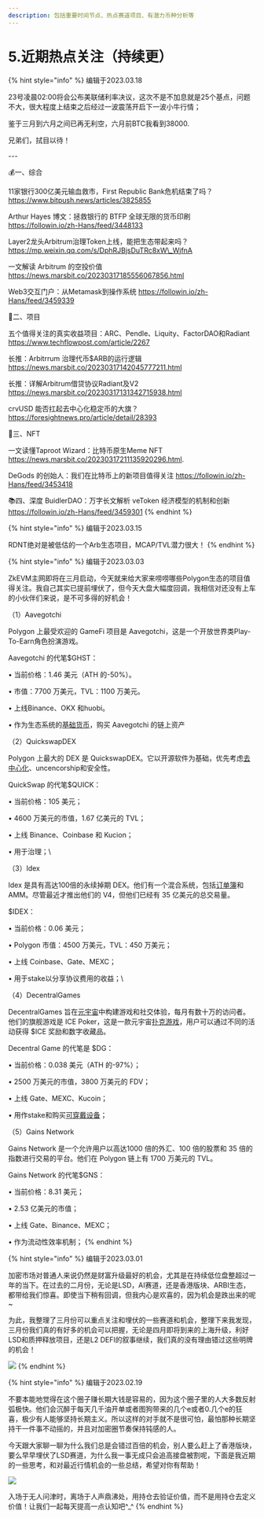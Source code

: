 ```yaml
---
description: 包括重要时间节点、热点赛道项目、有潜力币种分析等
---
```


# 5.近期热点关注（持续更）



{% hint style="info" %}
编辑于2023.03.18

23号凌晨02:00将会公布美联储利率决议，这次不是不加息就是25个基点，问题不大，很大程度上结束之后经过一波震荡开启下一波小牛行情；

鉴于三月到六月之间已再无利空，六月前BTC我看到38000.

兄弟们，拭目以待！

\---

💰一、综合&#x20;

11家银行300亿美元输血救市，First Republic Bank危机结束了吗？ https://www.bitpush.news/articles/3825855



Arthur Hayes 博文：拯救银行的 BTFP 全球无限的货币印刷 https://followin.io/zh-Hans/feed/3448133



Layer2龙头Arbitrum治理Token上线，能把生态带起来吗？ https://mp.weixin.qq.com/s/DphRJBjsDuTRc8xW\_WjfnA



一文解读 Arbitrum 的空投价值 https://news.marsbit.co/20230317185556067856.html

Web3交互门户：从Metamask到操作系统 https://followin.io/zh-Hans/feed/3459339



💎二、项目&#x20;

五个值得关注的真实收益项目：ARC、Pendle、Liquity、FactorDAO和Radiant https://www.techflowpost.com/article/2267



长推：Arbitrrum 治理代币$ARB的运行逻辑 https://news.marsbit.co/20230317142045777211.html



长推：详解Arbitrum借贷协议Radiant及V2 https://news.marsbit.co/20230317131342715938.html



crvUSD 能否扛起去中心化稳定币的大旗？ https://foresightnews.pro/article/detail/28393



🐒三、NFT

&#x20;一文读懂Taproot Wizard：比特币原生Meme NFT https://news.marsbit.co/20230317211135920296.html.



DeGods 的创始人：我们在比特币上的新项目值得关注 https://followin.io/zh-Hans/feed/3453418



📚四、深度 BuidlerDAO：万字长文解析 veToken 经济模型的机制和创新 https://followin.io/zh-Hans/feed/3459301
{% endhint %}



{% hint style="info" %}
编辑于2023.03.15

RDNT绝对是被低估的一个Arb生态项目，MCAP/TVL潜力很大！
{% endhint %}



{% hint style="info" %}
编辑于2023.03.03

ZkEVM主网即将在三月启动，今天就来给大家来唠唠哪些Polygon生态的项目值得关注。我自己其实已提前埋伏了，但今天大盘大幅度回调，我相信对还没有上车的小伙伴们来说，是不可多得的好机会！



（1）Aavegotchi

Polygon 上最受欢迎的 GameFi 项目是 Aavegotchi，这是一个开放世界类Play-To-Earn角色扮演游戏。

Aavegotchi 的代笔$GHST：

• 当前价格：1.46 美元（ATH 的-50%）。

• 市值：7700 万美元，TVL：1100 万美元。

• 上线Binance、OKX 和huobi。

• 作为生态系统的[基础货币](https://www.zhihu.com/search?q=%E5%9F%BA%E7%A1%80%E8%B4%A7%E5%B8%81\&search\_source=Entity\&hybrid\_search\_source=Entity\&hybrid\_search\_extra=%7B%22sourceType%22%3A%22answer%22%2C%22sourceId%22%3A2919814083%7D)，购买 Aavegotchi 的链上资产



（2）QuickswapDEX

Polygon 上最大的 DEX 是 QuickswapDEX。它以开源软件为基础，优先考虑[去中心化](https://www.zhihu.com/search?q=%E5%8E%BB%E4%B8%AD%E5%BF%83%E5%8C%96\&search\_source=Entity\&hybrid\_search\_source=Entity\&hybrid\_search\_extra=%7B%22sourceType%22%3A%22answer%22%2C%22sourceId%22%3A2919814083%7D)、uncencorship和安全性。

QuickSwap 的代笔$QUICK：

• 当前价格：105 美元；

• 4600 万美元的市值，1.67 亿美元的 TVL；

• 上线 Binance、Coinbase 和 Kucion；

• 用于治理；\


（3）Idex

Idex 是具有高达100倍的永续掉期 DEX。他们有一个混合系统，包括[订单簿](https://www.zhihu.com/search?q=%E8%AE%A2%E5%8D%95%E7%B0%BF\&search\_source=Entity\&hybrid\_search\_source=Entity\&hybrid\_search\_extra=%7B%22sourceType%22%3A%22answer%22%2C%22sourceId%22%3A2919814083%7D)和 AMM。尽管最近才推出他们的 V4，但他们已经有 35 亿美元的总交易量。

$IDEX：

• 当前价格：0.06 美元；

• Polygon 市值：4500 万美元，TVL：450 万美元；

• 上线 Coinbase、Gate、MEXC；

• 用于stake以分享协议费用的收益；\


（4）DecentralGames

DecentralGames 旨在[元宇宙](https://www.zhihu.com/search?q=%E5%85%83%E5%AE%87%E5%AE%99\&search\_source=Entity\&hybrid\_search\_source=Entity\&hybrid\_search\_extra=%7B%22sourceType%22%3A%22answer%22%2C%22sourceId%22%3A2919814083%7D)中构建游戏和社交体验，每月有数十万的访问者。他们的旗舰游戏是 ICE Poker，这是一款元宇宙[扑克游戏](https://www.zhihu.com/search?q=%E6%89%91%E5%85%8B%E6%B8%B8%E6%88%8F\&search\_source=Entity\&hybrid\_search\_source=Entity\&hybrid\_search\_extra=%7B%22sourceType%22%3A%22answer%22%2C%22sourceId%22%3A2919814083%7D)，用户可以通过不同的活动获得 $ICE 奖励和数字收藏品。

Decentral Game 的代笔是 $DG：

• 当前价格：0.038 美元（ATH 的-97%）；

• 2500 万美元的市值，3800 万美元的 FDV；

• 上线 Gate、MEXC、Kucoin；

• 用作stake和购买[可穿戴设备](https://www.zhihu.com/search?q=%E5%8F%AF%E7%A9%BF%E6%88%B4%E8%AE%BE%E5%A4%87\&search\_source=Entity\&hybrid\_search\_source=Entity\&hybrid\_search\_extra=%7B%22sourceType%22%3A%22answer%22%2C%22sourceId%22%3A2919814083%7D)；



（5）Gains Network

Gains Network 是一个允许用户以高达1000 倍的外汇、100 倍的股票和 35 倍的指数进行交易的平台。他们在 Polygon 链上有 1700 万美元的 TVL。

Gains Network 的代笔$GNS：

• 当前价格：8.31 美元；

• 2.53 亿美元的市值；

• 上线 Gate、Binance、MEXC；

• 作为流动性效率机制；
{% endhint %}



{% hint style="info" %}
编辑于2023.03.01

加密市场对普通人来说仍然是财富升级最好的机会，尤其是在持续低位盘整超过一年的当下。在过去的二月份，无论是LSD，AI赛道，还是香港版块、ARBI生态，都带给我们惊喜。即使当下稍有回调，但我内心是欢喜的，因为机会是跌出来的呢\~

为此，我整理了三月份可以重点关注和埋伏的一些赛道和机会，整理下来我发现，三月份我们真的有好多的机会可以把握，无论是四月即将到来的上海升级，利好LSD和质押释放项目，还是L2 DEFI的叙事继续，我们真的没有理由错过这些明牌的机会！

![](<../.gitbook/assets/image (21) (1).png>)
{% endhint %}



{% hint style="info" %}
编辑于2023.02.19

不要本能地觉得在这个圈子赚长期大钱是容易的，因为这个圈子里的人大多数反射弧极快。他们会沉醉于每天几千油开单或者图狗带来的几个e或者0.几个e的狂喜，极少有人能够坚持长期主义。所以这样的对手就不是很可怕，最怕那种长期坚持干一件事不动摇的，并且对加密圈节奏保持钝感的人。

今天跟大家聊一聊为什么我们总是会错过百倍的机会，别人要么赶上了香港版块，要么早早埋伏了LSD赛道，为什么我一事无成只会追高接盘被割呢，下面是我近期的一些思考，和对最近行情机会的一些总结，希望对你有帮助！

![](<../.gitbook/assets/image (27).png>)

入场于无人问津时，离场于人声鼎沸处，用持仓去验证价值，而不是用持仓去定义价值！让我们一起每天提高一点认知吧^\_^
{% endhint %}
